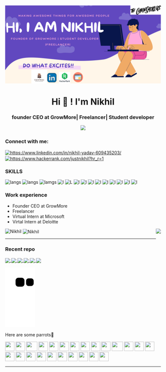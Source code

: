 ![image](https://github.com/JustNikhill/JustNikhill/blob/main/Nikhilgithub.png?raw=true)


<h1 align="center">Hi 👋 ! I'm Nikhil</h1>
<h3 align="center">founder CEO at GrowMore| Freelancer| Student developer </h3>
 
<p align="center">
  <a href="https://github.com/JustNikhill/readme-typing-svg"><img src="https://readme-typing-svg.herokuapp.com?lines=Founder+CEO+at+GrowMore;Freelancer;Tennis+Player"></a>
</p>


<h3 align="left">Connect with me:</h3>
<p align="left">
<a href="https://www.linkedin.com/in/nikhil-yadav-609435203/" target="blank"><img align="center" src="https://raw.githubusercontent.com/rahuldkjain/github-profile-readme-generator/master/src/images/icons/Social/linked-in-alt.svg" alt="https://www.linkedin.com/in/nikhil-yadav-609435203/" height="30" width="40" /></a>
<a href="https://www.hackerrank.com/justnikhil?hr_r=1" target="blank"><img align="center" src="https://raw.githubusercontent.com/rahuldkjain/github-profile-readme-generator/master/src/images/icons/Social/hackerrank.svg" alt="https://www.hackerrank.com/justnikhil?hr_r=1" height="30" width="40" /></a>
</p>

### SKILLS 
![langs](https://img.shields.io/badge/Python-FFD43B?style=for-the-badge&logo=python&logoColor=darkgreen)
![langs](https://img.shields.io/badge/CSS3-1572B6?style=for-the-badge&logo=css3&logoColor=white)
![lamgs](https://img.shields.io/badge/JavaScript-F7DF1E?style=for-the-badge&logo=javascript&logoColor=black)
![l](https://img.shields.io/badge/HTML5-E34F26?style=for-the-badge&logo=html5&logoColor=white) 
![L](https://img.shields.io/badge/Node.js-43853D?style=for-the-badge&logo=node-dot-js&logoColor=white)
![l](https://img.shields.io/badge/C%2B%2B-00599C?style=for-the-badge&logo=c%2B%2B&logoColor=white)
![l](https://img.shields.io/badge/Java-ED8B00?style=for-the-badge&logo=java&logoColor=white)
![l](https://img.shields.io/badge/TensorFlow-FF6F00?style=for-the-badge&logo=TensorFlow&logoColor=white)
![l](https://img.shields.io/badge/MySQL-00000F?style=for-the-badge&logo=mysql&logoColor=white)
![l](https://img.shields.io/badge/Angular-DD0031?style=for-the-badge&logo=angular&logoColor=white)
![l](https://img.shields.io/badge/React-20232A?style=for-the-badge&logo=react&logoColor=61DAFB)
![l](https://img.shields.io/badge/Django-092E20?style=for-the-badge&logo=django&logoColor=green)
![l](https://img.shields.io/badge/firebase-ffca28?style=for-the-badge&logo=firebase&logoColor=black)
![l](https://img.shields.io/badge/Kali_Linux-557C94?style=for-the-badge&logo=kali-linux&logoColor=white)

### Work experience
- Founder CEO at GrowMore
- Freelancer
- Virtual Intern at Microsoft
- Virtal Intern at Deloitte

 <img align="right" height="80em" src="https://i.pinimg.com/originals/4a/ff/a0/4affa0f1f9da41409869f7da57e0f88c.gif" >
</div>

<p><img align="left" src="https://github-readme-stats.vercel.app/api/top-langs?username=JustNikhill&show_icons=true&locale=en&layout=compact&theme=radical" alt="Nikhil" /></p>

<p>&nbsp;<img align="center" src="https://github-readme-stats.vercel.app/api?username=JustNikhill&show_icons=true&locale=en&theme=tokyonight" alt="Nikhil" width="410" /></p>

<hr>

### Recent repo
<a href="https://github.com/JustNikhill/NASA-ISS-tracker">
  <img align="center" src="https://github-readme-stats.vercel.app/api/pin/?username=JustNikhill&repo=NASA-ISS-tracker&theme=react&bg_color=1F222E&title_color=F85D7F&icon_color=F8D866&hide_border=true&show_icons=false"" />
</a>

<a href="https://github.com/JustNikhill/github-unfollow-follow-">
  <img align="center" src="https://github-readme-stats.vercel.app/api/pin/?username=JustNikhill&repo=github-unfollow-follow-&theme=react&bg_color=1F222E&title_color=F85D7F&icon_color=F8D866&hide_border=true&show_icons=false"" />
</a>

<a href="https://github.com/JustNikhill/TESLA-Lane-detection">
  <img align="center" src="https://github-readme-stats.vercel.app/api/pin/?username=JustNikhill&repo=TESLA-Lane-detection&theme=react&bg_color=1F222E&title_color=F85D7F&icon_color=F8D866&hide_border=true&show_icons=false"" />
</a>

<a href="https://github.com/JustNikhill/Breast-cancer-prediction-">
  <img align="center" src="https://github-readme-stats.vercel.app/api/pin/?username=JustNikhill&repo=Breast-cancer-prediction-&theme=react&bg_color=1F222E&title_color=F85D7F&icon_color=F8D866&hide_border=true&show_icons=false"" />
</a>

<a href="https://github.com/JustNikhill/Windows-11">
  <img align="center" src="https://github-readme-stats.vercel.app/api/pin/?username=JustNikhill&repo=Windows-11&theme=react&bg_color=1F222E&title_color=F85D7F&icon_color=F8D866&hide_border=true&show_icons=false"" />
</a>

<a href="https://github.com/JustNikhill/Black-Hole-">
  <img align="center" src="https://github-readme-stats.vercel.app/api/pin/?username=JustNikhill&repo=Black-Hole-&theme=react&bg_color=1F222E&title_color=F85D7F&icon_color=F8D866&hide_border=true&show_icons=false"" />
</a>

 ![Snake animation](https://github.com/rafaballerini/rafaballerini/blob/output/github-contribution-grid-snake.svg)
 
</div>


Here are some parrots🦜

<div>
    <img src="https://cultofthepartyparrot.com/parrots/hd/githubparrot.gif" width="30" height="30"/>
    <img src="https://cultofthepartyparrot.com/flags/hd/indiaparrot.gif" width="30" height="30"/>
    <img src="https://cultofthepartyparrot.com/parrots/asyncparrot.gif" width="36" height="30"/>
    <img src="https://cultofthepartyparrot.com/parrots/exceptionallyfastparrot.gif" width="30" height="30"/>
    <img src="https://cultofthepartyparrot.com/parrots/hd/60fpsparrot.gif" width="30" height="30"/>
    <img src="https://cultofthepartyparrot.com/parrots/hd/jumpingparrot.gif" width="30" height="30"/>
    <img src="https://cultofthepartyparrot.com/parrots/hd/opensourceparrot.gif" width="30" height="30"/>
    <img src="https://cultofthepartyparrot.com/parrots/hd/dealwithitnowparrot.gif" width="30" height="30"/>
    <img src="https://cultofthepartyparrot.com/parrots/hd/hypnoparrotlight.gif" width="30" height="30"/>
    <img src="https://cultofthepartyparrot.com/parrots/databaseparrot.gif" width="30" height="30"/>
    <img src="https://cultofthepartyparrot.com/parrots/fixparrot.gif" width="36" height="30"/>
    <img src="https://cultofthepartyparrot.com/parrots/hd/laptop_parrot.gif" width="30" height="30"/>
    <img src="https://cultofthepartyparrot.com/parrots/hd/spinningparrot.gif" width="30" height="30"/>
    <img src="https://cultofthepartyparrot.com/parrots/hd/levitationparrot.gif" width="30" height="30"/>
    <img src="https://cultofthepartyparrot.com/parrots/hd/meldparrot.gif" width="30" height="30"/>
    <img src="https://cultofthepartyparrot.com/parrots/slomoparrot.gif" width="30" height="30"/>
    <img src="https://cultofthepartyparrot.com/parrots/hd/moonwalkingparrot.gif" width="30" height="30"/>
    <img src="https://cultofthepartyparrot.com/parrots/hd/stableparrot.gif" width="30" height="30"/>
    <img src="https://cultofthepartyparrot.com/parrots/hd/scienceparrot.gif" width="30" height="30"/>
    <img src="https://cultofthepartyparrot.com/parrots/hd/pirateparrot.gif" width="30" height="30"/>
    <img src="https://cultofthepartyparrot.com/parrots/hd/footballparrot.gif" width="30" height="30"/>
    <img src="https://cultofthepartyparrot.com/parrots/hd/illuminatiparrot.gif" width="30" height="30"/>
    <img src="https://cultofthepartyparrot.com/parrots/hd/hypnoparrotdark.gif" width="30" height="30"/>
    <img src="https://cultofthepartyparrot.com/parrots/hd/mustacheparrot.gif" width="30" height="30"/>
</div>

<hr>

